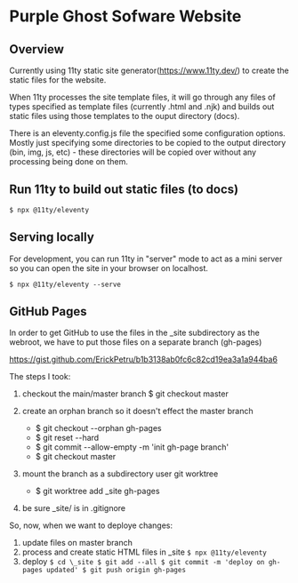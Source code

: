 # Purple Ghost Sofware Website

## Overview

Currently using 11ty static site generator(https://www.11ty.dev/) to create the static files for the website.

When 11ty processes the site template files, it will go through any files of types specified as template files
(currently .html and .njk) and builds out static files using those templates to the ouput directory (docs).

There is an eleventy.config.js file the specified some configuration options. Mostly just specifying some
directories to be copied to the output directory (bin, img, js, etc) - these directories will be copied over
without any processing being done on them.

## Run 11ty to build out static files (to docs)

``
$ npx @11ty/eleventy
``

## Serving locally

For development, you can run 11ty in "server" mode to act as a mini server so you can open the site
in your browser on localhost.

``
$ npx @11ty/eleventy --serve
``

## GitHub Pages

In order to get GitHub to use the files in the \_site subdirectory as the webroot, we have to put
those files on a separate branch (gh-pages)

https://gist.github.com/ErickPetru/b1b3138ab0fc6c82cd19ea3a1a944ba6

The steps I took:

1. checkout the main/master branch
    $ git checkout master

2. create an orphan branch so it doesn't effect the master branch
    - $ git checkout --orphan gh-pages
    - $ git reset --hard
    - $ git commit --allow-empty -m 'init gh-page branch'
    - $ git checkout master

3. mount the branch as a subdirectory user git worktree
    - $ git worktree add \_site gh-pages

4. be sure \_site/ is in .gitignore 

So, now, when we want to deploye changes:

1. update files on master branch
2. process and create static HTML files in \_site
``
    $ npx @11ty/eleventy
``
3. deploy
``
    $ cd \_site
    $ git add --all
    $ git commit -m 'deploy on gh-pages updated'
    $ git push origin gh-pages
``



